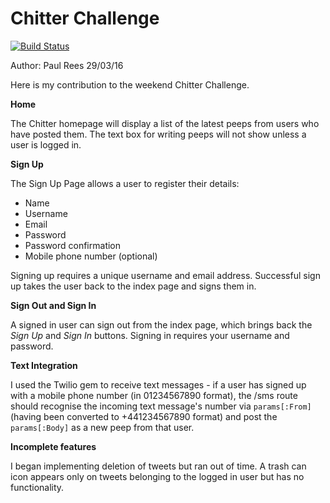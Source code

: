Chitter Challenge
=================
[![Build Status](https://travis-ci.org/paulalexrees/chitter-challenge.svg?branch=master)](https://travis-ci.org/paulalexrees/chitter-challenge)

Author: Paul Rees 29/03/16

Here is my contribution to the weekend Chitter Challenge.


**Home**

The Chitter homepage will display a list of the latest peeps from users who have posted them. The text box for writing peeps will not show unless a user is logged in.

**Sign Up**

The Sign Up Page allows a user to register their details:

* Name
* Username
* Email
* Password
* Password confirmation
* Mobile phone number (optional)

Signing up requires a unique username and email address.
Successful sign up takes the user back to the index page and signs them in.

**Sign Out and Sign In**

A signed in user can sign out from the index page, which brings back the *Sign Up* and *Sign In* buttons. Signing in requires your username and password.

**Text Integration**

I used the Twilio gem to receive text messages - if a user has signed up with a mobile phone number (in 01234567890 format), the /sms route should recognise the incoming text message's number via `params[:From]` (having been converted to +441234567890 format) and post the `params[:Body]` as a new peep from that user.

**Incomplete features**

I began implementing deletion of tweets but ran out of time. A trash can icon appears only on tweets belonging to the logged in user but has no functionality.
